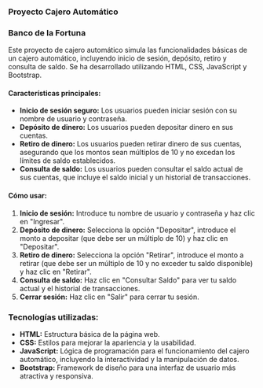 ### Proyecto Cajero Automático
### Banco de la Fortuna

Este proyecto de cajero automático simula las funcionalidades básicas de un cajero automático, incluyendo inicio de sesión, depósito, retiro y consulta de saldo. Se ha desarrollado utilizando HTML, CSS, JavaScript y Bootstrap.

#### Características principales:

- **Inicio de sesión seguro:** Los usuarios pueden iniciar sesión con su nombre de usuario y contraseña.
- **Depósito de dinero:** Los usuarios pueden depositar dinero en sus cuentas.
- **Retiro de dinero:** Los usuarios pueden retirar dinero de sus cuentas, asegurando que los montos sean múltiplos de 10 y no excedan los límites de saldo establecidos.
- **Consulta de saldo:** Los usuarios pueden consultar el saldo actual de sus cuentas, que incluye el saldo inicial y un historial de transacciones.

#### Cómo usar:

1. **Inicio de sesión:** Introduce tu nombre de usuario y contraseña y haz clic en "Ingresar".
2. **Depósito de dinero:** Selecciona la opción "Depositar", introduce el monto a depositar (que debe ser un múltiplo de 10) y haz clic en "Depositar".
3. **Retiro de dinero:** Selecciona la opción "Retirar", introduce el monto a retirar (que debe ser un múltiplo de 10 y no exceder tu saldo disponible) y haz clic en "Retirar".
4. **Consulta de saldo:** Haz clic en "Consultar Saldo" para ver tu saldo actual y el historial de transacciones.
5. **Cerrar sesión:** Haz clic en "Salir" para cerrar tu sesión.

### Tecnologías utilizadas:

- **HTML:** Estructura básica de la página web.
- **CSS:** Estilos para mejorar la apariencia y la usabilidad.
- **JavaScript:** Lógica de programación para el funcionamiento del cajero automático, incluyendo la interactividad y la manipulación de datos.
- **Bootstrap:** Framework de diseño para una interfaz de usuario más atractiva y responsiva.